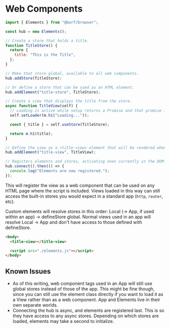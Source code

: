 # Web Components

```jsx
import { Elements } from "@borf/browser";

const hub = new Elements();

// Create a store that holds a title.
function TitleStore() {
  return {
    title: "This is the Title",
  };
}

// Make that store global, available to all web components.
hub.addStore(TitleStore);

// Or define a store that can be used as an HTML element.
hub.addElement("title-store", TitleStore);

// Create a view that displays the title from the store.
async function TitleView(self) {
  // Loading is active while setup returns a Promise and that promise is pending.
  self.setLoader(m.h1("Loading..."));

  const { title } = self.useStore(TitleStore);

  return m.h1(title);
}

// Define the view as a <title-view> element that will be rendered whenever you use that tag on the page.
hub.addElement("title-view", TitleView);

// Registers elements and stores, activating ones currently in the DOM.
hub.connect().then(() => {
  console.log("Elements are now registered.");
});
```

This will register the view as a web component that can be used on any HTML page where the script is included. Views loaded in this way can still access the built-in stores you would expect in a standard app (`http`, `router`, etc).

Custom elements will resolve stores in this order: Local (-> App, if used within an app) -> defineStore global.
Normal views used in an app will resolve Local -> App and don't have access to those defined with defineStore.

```html
<body>
  <title-view></title-view>

  <script src="./elements.js"></script>
</body>
```

## Known Issues

- As of this writing, web component tags used in an App will still use global stores instead of those of the app. This might be fine though, since you can still use the element class directly if you want to load it as a View rather than as a web component. App and Elements live in their own separate worlds.
- Connecting the hub is async, and elements are registered last. This is so they have access to any async stores. Depending on which stores are loaded, elements may take a second to initialize.
